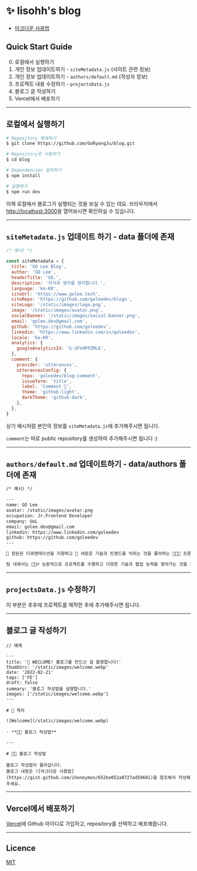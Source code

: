 # ✨ lisohh's blog

- [마크다운 사용법](https://gist.github.com/ihoneymon/652be052a0727ad59601)

## Quick Start Guide

0. 로컬에서 실행하기
1. 개인 정보 업데이트하기 - `siteMetadata.js` (사이트 관련 정보)
2. 개인 정보 업데이트하기 - `authors/default.md` (작성자 정보)
3. 프로젝트 내용 수정하기 - `projectsData.js` 
4. 블로그 글 작성하기
5. Vercel에서 배포하기

---
## 로컬에서 실행하기

```bash
# Repository 복제하기
$ git clone https://github.com/GoRyangJu/blog.git

# Repository로 이동하기
$ cd blog

# Dependencies 설치하기
$ npm install

# 실행하기
$ npm run dev
```

이제 로컬에서 블로그가 실행되는 것을 보실 수 있는 데요. 브라우저에서 [http://localhost:3000](http://localhost:3000)을 열어보시면 확인하실 수 있습니다.

---
## `siteMetadata.js` 업데이트 하기 - data 폴더에 존재

```js
/* 예시) */

const siteMetadata = {
  title: 'GO Lee Blog',
  author: 'GO Lee',
  headerTitle: 'GO.',
  description: '지식과 생각을 정리합니다.',
  language: 'ko-KR',
  siteUrl: 'https://www.golee.tech',
  siteRepo: 'https://github.com/goleedev/blogo',
  siteLogo: '/static/images/logo.png',
  image: '/static/images/avatar.png',
  socialBanner: '/static/images/social-banner.png',
  email: 'golee.dev@gmail.com',
  github: 'https://github.com/goleedev',
  linkedin: 'https://www.linkedin.com/in/goleedev',
  locale: 'ko-KR',
  analytics: {
    googleAnalyticsId: 'G-3FV4PPZMLG',
  },
  comment: {
    provider: 'utterances',
    utterancesConfig: {
      repo: 'goleedev/blog-comment',
      issueTerm: 'title',
      label: 'Comment 💬',
      theme: 'github-light',
      darkTheme: 'github-dark',
    },
  },
}
```

상기 예시처럼 본인의 정보를 `siteMetadata.js`에 추가해주시면 됩니다. 

`comment`는 따로 public repository를 생성하여 추가해주시면 됩니다 :)

---
## `authors/default.md` 업데이트하기 - data/authors 폴더에 존재

```md
/* 예시) */

---
name: GO Lee
avatar: /static/images/avatar.png
occupation: Jr.Frontend Developer
company: UoL
email: golee.dev@gmail.com
linkedin: https://www.linkedin.com/goleedev
github: https://github.com/goleedev
---

📝 정돈된 다큐멘테이션을 지향하고 🥰 새로운 기술과 트렌드를 익히는 것을 좋아하는 🧑🏻‍💻 프론트엔드 개발자입니다.

팀 내에서는 🏃🏻‍♂️ 능동적으로 프로젝트를 수행하고 다양한 기술과 협업 능력을 쌓아가는 것을 🛣️ 지향점으로 삼고 있으며, 사용자에게는 가장 합리적인 디자인과 서비스를 🤲 제공하는 개발자가 되는 것을 목표로 노력하고 있습니다.

```
---
## `projectsData.js` 수정하기

이 부분은 추후에 프로젝트를 제작한 후에 추가해주시면 됩니다.

---
## 블로그 글 작성하기

```mdx
// 예제

---
title: '🎉 WECLOME! 블로그를 만드신 걸 홥영합니다!'
thumbSrc: '/static/images/welcome.webp'
date: '2022-02-21'
tags: ['FE']
draft: false
summary: '블로그 작성법을 설명합니다.'
images: ['/static/images/welcome.webp']
---

# 📌 목차

![Welcome](/static/images/welcome.webp)

- **💁🏻 블로그 작성법**

---

# 💁🏻 블로그 작성법

블로그 작성법이 들어갑니다.
블로그 내용은 ![마크다운 사용법](https://gist.github.com/ihoneymon/652be052a0727ad59601)을 참조해서 작성해주세요.

```

---
## Vercel에서 배포하기

[Vercel](https://vercel.com/login)에 Github 아이디로 가입하고, repository를 선택하고 배포해줍니다.

---
## Licence

[MIT](https://github.com/timlrx/tailwind-nextjs-starter-blog/blob/master/LICENSE)
